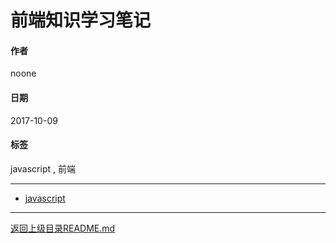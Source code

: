 # 前端知识学习笔记

#### 作者
noone

#### 日期
2017-10-09

#### 标签
   javascript , 前端

---
- [javascript](./javascript/README.md)


---
[返回上级目录README.md](../README.md)
